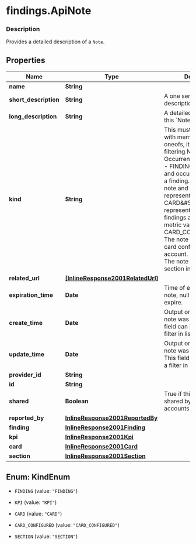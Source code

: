 # findings.ApiNote

### Description

Provides a detailed description of a `Note`.

## Properties
Name | Type | Description | Notes
------------ | ------------- | ------------- | -------------
**name** | **String** |  | [optional] 
**short_description** | **String** | A one sentence description of this &#x60;Note&#x60;. | 
**long_description** | **String** | A detailed description of this &#x60;Note&#x60;. | 
**kind** | **String** | This must be 1&amp;#58;1 with members of our oneofs, it can be used for filtering Note and Occurrence on their kind.  - FINDING&amp;#58; The note and occurrence represent a finding.  - KPI&amp;#58; The note and occurrence represent a KPI value.  - CARD&amp;#58; The note represents a card showing findings and related metric values.  - CARD_CONFIGURED&amp;#58; The note represents a card configured for a user account.  - SECTION&amp;#58; The note represents a section in a dashboard. | 
**related_url** | [**[InlineResponse2001RelatedUrl]**](InlineResponse2001RelatedUrl.md) |  | [optional] 
**expiration_time** | **Date** | Time of expiration for this note, null if note does not expire. | [optional] 
**create_time** | **Date** | Output only. The time this note was created. This field can be used as a filter in list requests. | [optional] 
**update_time** | **Date** | Output only. The time this note was last updated. This field can be used as a filter in list requests. | [optional] 
**provider_id** | **String** |  | [optional] 
**id** | **String** |  | 
**shared** | **Boolean** | True if this &#x60;Note&#x60; can be shared by multiple accounts. | [optional] [default to true]
**reported_by** | [**InlineResponse2001ReportedBy**](InlineResponse2001ReportedBy.md) |  | 
**finding** | [**InlineResponse2001Finding**](InlineResponse2001Finding.md) |  | [optional] 
**kpi** | [**InlineResponse2001Kpi**](InlineResponse2001Kpi.md) |  | [optional] 
**card** | [**InlineResponse2001Card**](InlineResponse2001Card.md) |  | [optional] 
**section** | [**InlineResponse2001Section**](InlineResponse2001Section.md) |  | [optional] 


<a name="KindEnum"></a>
## Enum: KindEnum


* `FINDING` (value: `"FINDING"`)

* `KPI` (value: `"KPI"`)

* `CARD` (value: `"CARD"`)

* `CARD_CONFIGURED` (value: `"CARD_CONFIGURED"`)

* `SECTION` (value: `"SECTION"`)



